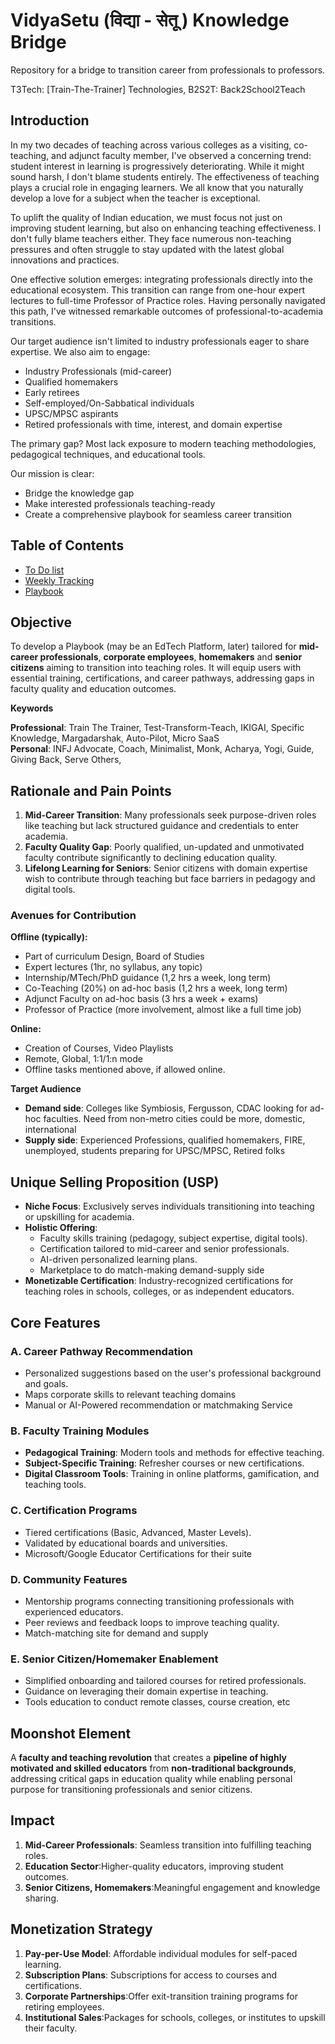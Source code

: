# VidyaSetu (विद्या - सेतू )  Knowledge Bridge

Repository for a bridge to transition career from professionals to professors.  

T3Tech: \[Train-The-Trainer\] Technologies, B2S2T: Back2School2Teach

## **Introduction**

In my two decades of teaching across various colleges as a visiting, co-teaching, and adjunct faculty member, I've observed a concerning trend: student interest in learning is progressively deteriorating. While it might sound harsh, I don't blame students entirely. The effectiveness of teaching plays a crucial role in engaging learners. We all know that you naturally develop a love for a subject when the teacher is exceptional.

To uplift the quality of Indian education, we must focus not just on improving student learning, but also on enhancing teaching effectiveness. I don't fully blame teachers either. They face numerous non-teaching pressures and often struggle to stay updated with the latest global innovations and practices.

One effective solution emerges: integrating professionals directly into the educational ecosystem. This transition can range from one-hour expert lectures to full-time Professor of Practice roles. Having personally navigated this path, I've witnessed remarkable outcomes of professional-to-academia transitions.

Our target audience isn't limited to industry professionals eager to share expertise. We also aim to engage:

* Industry Professionals (mid-career)  
* Qualified homemakers  
* Early retirees  
* Self-employed/On-Sabbatical individuals  
* UPSC/MPSC aspirants  
* Retired professionals with time, interest, and domain expertise

The primary gap? Most lack exposure to modern teaching methodologies, pedagogical techniques, and educational tools.

Our mission is clear:

* Bridge the knowledge gap  
* Make interested professionals teaching-ready  
* Create a comprehensive playbook for seamless career transition

## Table of Contents
- [To Do list](./ToDos.md)
- [Weekly Tracking](./Admin/DoNew_VidyaSetu_Tracking.md)
- [Playbook](./Playbook/Main.md)

## **Objective**

To develop a Playbook (may be an EdTech Platform, later) tailored for **mid-career professionals**, **corporate employees**, **homemakers** and **senior citizens** aiming to transition into teaching roles. It will equip users with essential training, certifications, and career pathways, addressing gaps in faculty quality and education outcomes.

**Keywords**

**Professional**: Train The Trainer, Test-Transform-Teach, IKIGAI, Specific Knowledge, Margadarshak, Auto-Pilot, Micro SaaS  
**Personal**: INFJ Advocate, Coach, Minimalist, Monk, Acharya, Yogi, Guide, Giving Back, Serve Others,

## **Rationale and Pain Points**

1. **Mid-Career Transition**: Many professionals seek purpose-driven roles like teaching but lack structured guidance and credentials to enter academia.  
2. **Faculty Quality Gap**: Poorly qualified, un-updated and unmotivated faculty contribute significantly to declining education quality.  
3. **Lifelong Learning for Seniors**: Senior citizens with domain expertise wish to contribute through teaching but face barriers in pedagogy and digital tools.

### **Avenues for Contribution**

**Offline (typically):**

- Part of curriculum Design, Board of Studies  
- Expert lectures (1hr, no syllabus, any topic)  
- Internship/MTech/PhD guidance (1,2 hrs a week, long term)  
- Co-Teaching (20%) on ad-hoc basis (1,2 hrs a week, long term)  
- Adjunct Faculty on ad-hoc basis (3 hrs a week \+ exams)  
- Professor of Practice (more involvement, almost like a full time job)

**Online:**

- Creation of Courses, Video Playlists  
- Remote, Global, 1:1/1:n mode
- Offline tasks mentioned above, if allowed online.

**Target Audience**

- **Demand side**: Colleges like Symbiosis, Fergusson, CDAC looking for ad-hoc faculties. Need from non-metro cities could be more, domestic, international  
- **Supply side**: Experienced Professions, qualified homemakers, FIRE, unemployed, students preparing for UPSC/MPSC, Retired folks

## **Unique Selling Proposition (USP)**

* **Niche Focus**: Exclusively serves individuals transitioning into teaching or upskilling for academia.  
* **Holistic Offering**:  
  * Faculty skills training (pedagogy, subject expertise, digital tools).  
  * Certification tailored to mid-career and senior professionals.  
  * AI-driven personalized learning plans.  
  * Marketplace to do match-making demand-supply side  
* **Monetizable Certification**: Industry-recognized certifications for teaching roles in schools, colleges, or as independent educators.

## **Core Features**

### **A. Career Pathway Recommendation**

* Personalized suggestions based on the user's professional background and goals.  
* Maps corporate skills to relevant teaching domains  
* Manual or AI-Powered recommendation or matchmaking Service

### **B. Faculty Training Modules**

* **Pedagogical Training**: Modern tools and methods for effective teaching.  
* **Subject-Specific Training**: Refresher courses or new certifications.  
* **Digital Classroom Tools**: Training in online platforms, gamification, and teaching tools.

### **C. Certification Programs**

* Tiered certifications (Basic, Advanced, Master Levels).  
* Validated by educational boards and universities.  
* Microsoft/Google Educator Certifications for their suite

### **D. Community Features**

* Mentorship programs connecting transitioning professionals with experienced educators.  
* Peer reviews and feedback loops to improve teaching quality.  
* Match-matching site for demand and supply

### **E. Senior Citizen/Homemaker Enablement**

* Simplified onboarding and tailored courses for retired professionals.  
* Guidance on leveraging their domain expertise in teaching.  
* Tools education to conduct remote classes, course creation, etc

## **Moonshot Element**

A **faculty and teaching revolution** that creates a **pipeline of highly motivated and skilled educators** from **non-traditional backgrounds**, addressing critical gaps in education quality while enabling personal purpose for transitioning professionals and senior citizens.

## **Impact**

1. **Mid-Career Professionals**: Seamless transition into fulfilling teaching roles.  
2. **Education Sector**:Higher-quality educators, improving student outcomes.  
3. **Senior Citizens, Homemakers**:Meaningful engagement and knowledge sharing.


## **Monetization Strategy**

1. **Pay-per-Use Model**: Affordable individual modules for self-paced learning.  
2. **Subscription Plans**: Subscriptions for access to courses and certifications.  
3. **Corporate Partnerships**:Offer exit-transition training programs for retiring employees.  
4. **Institutional Sales**:Packages for schools, colleges, or institutes to upskill their faculty.




